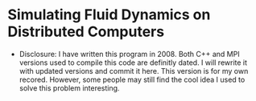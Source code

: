 # Simulating Fluid Dynamics on Distributed Computers


* Disclosure: I have written this program in 2008. Both C++ and MPI versions used to compile this code are definitly dated. I will rewrite it with updated versions and commit it here. This version is for my own recored. However, some people may still find the cool idea I used to solve this problem interesting. 
